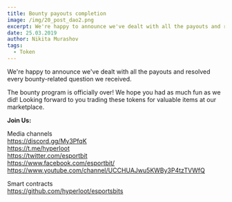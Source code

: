 ```yaml
---
title: Bounty payouts completion
image: /img/20_post_dao2.png
excerpt: We're happy to announce we've dealt with all the payouts and resolved every bounty-related question we received. 
date: 25.03.2019
author: Nikita Murashov
tags:
  - Token
---
```


We're happy to announce we've dealt with all the payouts and resolved every bounty-related question we received. 

The bounty program is officially over! We hope you had as much fun as we did! Looking forward to you trading these tokens for valuable items at our marketplace.

**Join Us:**

Media channels</br>
https://discord.gg/My3PfqK</br>
https://t.me/hyperloot</br>
https://twitter.com/esportbit</br>
https://www.facebook.com/esportbit/</br>
https://www.youtube.com/channel/UCCHUAJwu5KWBy3P4tzTVWfQ</br>

Smart contracts</br>
https://github.com/hyperloot/esportsbits
